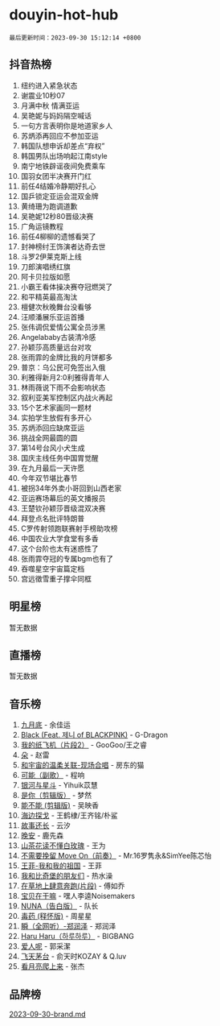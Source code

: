# douyin-hot-hub

`最后更新时间：2023-09-30 15:12:14 +0800`

## 抖音热榜

1. 纽约进入紧急状态
1. 谢震业10秒07
1. 月满中秋 情满亚运
1. 吴艳妮与妈妈隔空喊话
1. 一句方言表明你是地道家乡人
1. 苏炳添再回应不参加亚运
1. 韩国队想申诉却差点“弃权”
1. 韩国男队出场响起江南style
1. 南宁地铁辟谣夜间免费乘车
1. 国羽女团半决赛开门红
1. 前任4结婚冷静期好扎心
1. 国乒锁定亚运会混双金牌
1. 黄绮珊为跑调道歉
1. 吴艳妮12秒80晋级决赛
1. 广角运镜教程
1. 前任4柳柳的遗憾看哭了
1. 封神榜纣王饰演者达奇去世
1. 斗罗2伊莱克斯上线
1. 刀郎演唱绣红旗
1. 阿卡贝拉版如愿
1. 小霸王看体操决赛夺冠燃哭了
1. 和平精英最高淘汰
1. 檀健次秋晚舞台没看够
1. 汪顺潘展乐亚运首播
1. 张伟调侃爱情公寓全员涉黑
1. Angelababy古装清冷感
1. 孙颖莎高质量远台对攻
1. 张雨霏的金牌比我的月饼都多
1. 普京：乌公民可免签出入俄
1. 利雅得新月2:0利雅得青年人
1. 林雨薇说下雨不会影响状态
1. 叙利亚美军控制区内战火再起
1. 15个艺术家画同一题材
1. 实拍学生放假有多开心
1. 苏炳添回应缺席亚运
1. 挑战全网最圆的圆
1. 第14号台风小犬生成
1. 国庆主线任务中国胃觉醒
1. 在九月最后一天许愿
1. 今年双节堪比春节
1. 被拐34年外卖小哥回到山西老家
1. 亚运赛场幕后的英文播报员
1. 王楚钦孙颖莎晋级混双决赛
1. 拜登点名批评特朗普
1. C罗传射领跑联赛射手榜助攻榜
1. 中国农业大学食堂有多香
1. 这个台阶也太有迷惑性了
1. 张雨霏夺冠的专属bgm也有了
1. 吞噬星空宇宙篇定档
1. 宫远徵雪重子撑伞同框

## 明星榜

暂无数据

## 直播榜

暂无数据

## 音乐榜

1. [九月底](https://sf3-cdn-tos.douyinstatic.com/obj/tos-cn-ve-2774/oMfewG4PDTFhF8iz3OGQ7ABH5i6fCgnMaoCbzZ) - 余佳运
1. [Black (Feat. 제니 of BLACKPINK)](https://sf3-cdn-tos.douyinstatic.com/obj/tos-cn-ve-2774/2eb92e2debbe4fe0a552bc099aef7f28) - G-Dragon
1. [我的纸飞机（片段2）](https://sf3-cdn-tos.douyinstatic.com/obj/tos-cn-ve-2774/oM2ZrKcg2CD5AeRB2gkeXOFB1IxAGJdZPazYHf) - GooGoo/王之睿
1. [朵](https://sf6-cdn-tos.douyinstatic.com/obj/tos-cn-ve-2774/932f5bdfcd7c47b880525e92ab8a4999) - 赵雷
1. [和宇宙的温柔关联-现场合唱](https://sf6-cdn-tos.douyinstatic.com/obj/tos-cn-ve-2774/o0hONGDYQBgk0e5bqDeQOonVmncA6tC2nBwZLT) - 房东的猫
1. [可能（副歌）](https://sf3-cdn-tos.douyinstatic.com/obj/tos-cn-ve-2774/cde1731888894259b333569393c2fb51) - 程响
1. [银河与星斗](https://sf6-cdn-tos.douyinstatic.com/obj/tos-cn-ve-2774/3cc0bf5f0ef140f7b6743a631bcf3c58) - Yihuik苡慧
1. [是你（剪辑版）](https://sf3-cdn-tos.douyinstatic.com/obj/tos-cn-ve-2774/46019dae783c4c969944217fe1cfafc4) - 梦然
1. [能不能 (剪辑版)](https://sf3-cdn-tos.douyinstatic.com/obj/tos-cn-ve-2774/fc4a6c45b4a34277ba4088e1d7fdff98) - 吴映香
1. [海边探戈](https://sf6-cdn-tos.douyinstatic.com/obj/tos-cn-ve-2774/os9gE0VQCGqt6VQkZDyBBYvfSDY0QFe3vVmubn) - 王鹤棣/王齐铭/朴鲨
1. [故事还长](https://sf3-cdn-tos.douyinstatic.com/obj/tos-cn-ve-2774/30a26758c8594f0ab81ac675c33ee2c5) - 云汐
1. [晚安](https://sf3-cdn-tos.douyinstatic.com/obj/tos-cn-ve-2774/a724c5e224464218839820f4e4fd632f) - 鹿先森
1. [山茶花读不懂白玫瑰](https://sf6-cdn-tos.douyinstatic.com/obj/tos-cn-ve-2774/osfn8B7DktrRHEPJgPCfDbw7QDQEkwC16BxZg9) - 王为
1. [不需要挽留 Move On（前奏）](https://sf3-cdn-tos.douyinstatic.com/obj/tos-cn-ve-2774/ooCBhgCCkF4nExzQL9WZSUbitfA8IsDkgQIYhe) - Mr.16罗隽永&SimYee陈芯怡
1. [王菲-我和我的祖国](https://sf3-cdn-tos.douyinstatic.com/obj/tos-cn-ve-2774/3ef0f373017541e18566595c96123cab) - 王菲
1. [我和比奇堡的朋友们](https://sf6-cdn-tos.douyinstatic.com/obj/tos-cn-ve-2774/f0505db981ea4a6d91453a15924a82aa) - 热水澡
1. [在草地上肆意奔跑(片段)](https://sf6-cdn-tos.douyinstatic.com/obj/tos-cn-ve-2774/8831d494742f45dabdfa8adb8b817259) - 傅如乔
1. [宝贝在干嘛](https://sf6-cdn-tos.douyinstatic.com/obj/tos-cn-ve-2774/okW4hBCfJI5B2ZEgTCtikhMW7IafzNrBQIYkpJ) - 嘿人李逵Noisemakers
1. [NUNA（告白版）](https://sf6-cdn-tos.douyinstatic.com/obj/tos-cn-ve-2774/a65828cbd8ce41a78a430a58b49f4feb) - 队长
1. [毒药 (释怀版)](https://sf3-cdn-tos.douyinstatic.com/obj/tos-cn-ve-2774/oYILMEAzspdZBIzy4frJNB8ZHPHWAhiwowd4Ad) - 周星星
1. [瞬（全网听）-郑润泽](https://sf3-cdn-tos.douyinstatic.com/obj/tos-cn-ve-2774/o4Vb9eJZClCZTnRQYy0BRSeHGrDtrkrQgIBvQt) - 郑润泽
1. [Haru Haru（하루하루）](https://sf6-cdn-tos.douyinstatic.com/obj/tos-cn-ve-2774/940c04aa98154ee7bdbaaa2ad9f28aec) - BIGBANG
1. [爱人呢](https://sf3-cdn-tos.douyinstatic.com/obj/tos-cn-ve-2774/2041dc10f3c442f1992b439a00eaf2ba) - 郭采潔
1. [飞天茅台](https://sf6-cdn-tos.douyinstatic.com/obj/tos-cn-ve-2774/o4GhTV5kIuMWmC2Ai1WzNglssgBfQaqQCSLxUU) - 俞天时KOZAY & Q.luv
1. [看月亮爬上来](https://sf6-cdn-tos.douyinstatic.com/obj/tos-cn-ve-2774/356c324112764016b25295e535f2daf0) - 张杰

## 品牌榜

[2023-09-30-brand.md](2023-09-30-brand.md)

